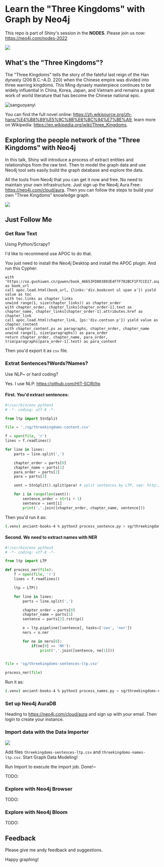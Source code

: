 # Learn the "Three Kingdoms" with Graph by Neo4j

This repo is part of Shiny's session in the **NODES**. Please join us now: <https://neo4j.com/nodes-2022>

![](static/nodes22-artboard.png)

## What's the "Three Kingdoms"?

The "Three Kingdoms" tells the story of the fateful last reign of the Han dynasty (206 B.C.–A.D. 220) when the Chinese empire was divided into three warring kingdoms. This Ming dynasty masterpiece continues to be widely influential in China, Korea, Japan, and Vietnam and remains a great work of world literature that has become the Chinese national epic. 

![sanguoyanyi](static/sanguoyanyi.jpg)

You can find the full novel online: <https://zh.wikisource.org/zh-hans/%E4%B8%89%E5%9C%8B%E6%BC%94%E7%BE%A9>, learn more on Wikipedia: <https://en.wikipedia.org/wiki/Three_Kingdoms>.

## Exploring the people network of the "Three Kingdoms" with Neo4j

In this talk, Shiny will introduce a process of extract entities and relationships from the raw text. Then to model the graph data and use Neo4j tool sets easily build the graph database and explore the data.

All the tools from Neo4j that you can get it now and free. No need to maintain your own infrastructure. Just sign up the Neo4j Aura Free: <https://neo4j.com/cloud/aura>. Then you can follow the steps to build your own "Three Kingdoms" knowledge graph.

![](static/bloom-visualisation.png)

## Just Follow Me

### Get Raw Text

Using Python/Scrapy?

I'd like to recommend use APOC to do that.

You just need to install the Neo4j Desktop and install the APOC plugin. And run this Cypher:

```cypher
with 'https://so.gushiwen.cn/guwen/book_46653FD803893E4F7F702BCF1F7CCE17.aspx' as book_url
call apoc.load.html(book_url, {links:'div.bookcont ul span a'}) yield value as toc
with toc.links as chapter_links
unwind range(1, size(chapter_links)) as chapter_order
with chapter_order, chapter_links[chapter_order-1].text as chapter_name, chapter_links[chapter_order-1].attributes.href as chapter_link
call apoc.load.html(chapter_link, {ps:'div.contson p'}) yield value as chapter_content
with chapter_content.ps as paragraphs, chapter_order, chapter_name
unwind range(1, size(paragraphs)) as para_order
return chapter_order, chapter_name, para_order, trim(paragraphs[para_order-1].text) as para_content
```

Then you'd export it as `csv` file.

### Extrat Sentences?Words?Names?

Use NLP~ or hard coding?

Yes. I use NLP: <https://github.com/HIT-SCIR/ltp>

#### First. You'd extract sentences:

```python
#!/usr/bin/env python3
# -*- coding: utf-8 -*-

from ltp import StnSplit

file = './sg/threekingdoms-content.csv'

f = open(file, 'r')
lines = f.readlines()

for line in lines:
    parts = line.split(',')

    chapter_order = parts[0]
    chapter_name = parts[1]
    para_order = parts[2]
    para = parts[3]

    sent = StnSplit().split(para) # split sentences by LTP, see: http://ltp.ai/docs/quickstart.html

    for i in range(len(sent)):
        sentence_order = str(i + 1)
        sentence = sent[i]
        print(','.join([chapter_order, chapter_name, sentence]))
```

Then you'd run it as:

```bash
(.venv) ancient-books-4 % python3 process_sentence.py > sg/threekingdoms-sentences-ltp.csv
```

#### Second. We need to extract names with NER

```python
#!/usr/bin/env python3
# -*- coding: utf-8 -*-

from ltp import LTP

def process_ner(file):
    f = open(file, 'r')
    lines = f.readlines()

    ltp = LTP()

    for line in lines:
        parts = line.split(',')

        chapter_order = parts[0]
        chapter_name = parts[1]
        sentence = parts[2].rstrip()

        o = ltp.pipeline([sentence], tasks=['cws', 'ner'])
        ners = o.ner

        for ne in ners[0]:
            if(ne[0] == 'Nh'):
                print(','.join([sentence, ne[1]]))
                

file = 'sg/threekingdoms-sentences-ltp.csv'

process_ner(file)
```

Run it as:

```bash
(.venv) ancient-books-4 % python3 process_names.py > sg/threekingdoms-names-ltp.csv
```

### Set up Neo4j AuraDB

Heading to <https://neo4j.com/cloud/aura> and sign up with your email. Then login to create your instance.

### Import data with the Data Importer

![](static/data-importer.png)

Add files `threekingdoms-sentences-ltp.csv` and `threekingdoms-names-ltp.csv`. Start Graph Data Modeling!

Run Import to execute the import job. Done!~

TODO:

### Explore with Neo4j Browser

TODO:

### Explore with Neo4j Bloom

TODO:

## Feedback

Please give me andy feedback and suggestions. 

Happy graphing! 
